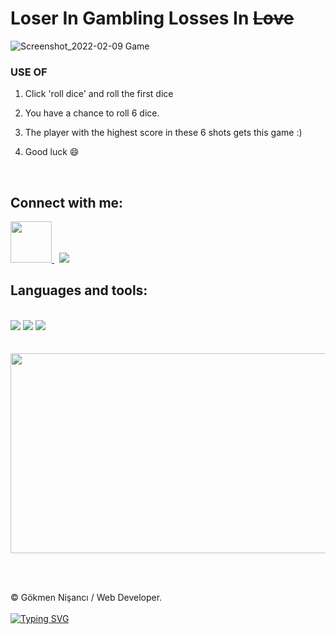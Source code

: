 # Loser In Gambling Losses In <del>Love</del>


![Screenshot_2022-02-09 Game](https://user-images.githubusercontent.com/91744618/153090039-58801de9-3378-4b99-b2e0-bc54cce8139a.png)

<div id="useApp">
  

  <h3>USE OF </h3> 
  
   <ol>
    <li> <p> Click 'roll dice' and roll the first dice </p> </li>
    <li> <p>  You have a chance to roll 6 dice.  </p> </li>
  <li> <p> The player with the highest score in these 6 shots gets this game :) </p></li>
  <li><p> Good luck &#128516 </p></li>
         
  </ol>
  
</div><br>

<div id="contact">
 
<h2> Connect with me: </h2>
 
  <a href="https://linkedin.com/in/nisancigokmen"><img src="https://i.ya-webdesign.com/images/linkedin-logo-png-for-gmail-3.png" width="66x"> </a>  &nbsp;
   <a href="https://mail.google.com/mail/u/0/?fs=1&tf=cm&source=mailto&to=nisancigokmen@gmail.com"><img src="https://img.icons8.com/ios-glyphs/60/000000/new-post.png"/> </a> 

 </div>

 <div id="tools">
 <h2> Languages and tools:  </h2><br>
 
  
 <img src="https://camo.githubusercontent.com/d63d473e728e20a286d22bb2226a7bf45a2b9ac6c72c59c0e61e9730bfe4168c/68747470733a2f2f696d672e736869656c64732e696f2f62616467652f48544d4c352d4533344632363f7374796c653d666f722d7468652d6261646765266c6f676f3d68746d6c35266c6f676f436f6c6f723d7768697465">

 <img src="https://camo.githubusercontent.com/5ed492db9c79ad5990eda7dc80923377f0e7096b18a4d1e9b86c8987dc0e5aa5/68747470733a2f2f696d672e736869656c64732e696f2f62616467652f637373332532302d2532333135373242362e7376673f267374796c653d666f722d7468652d6261646765266c6f676f3d63737333266c6f676f436f6c6f723d7768697465">
 
 <img src="https://camo.githubusercontent.com/62d37abe760867620e0baea1066303719d630a82936837ba7bff6b0c754e3c9f/68747470733a2f2f696d672e736869656c64732e696f2f62616467652f6a6176617363726970742532302d2532333332333333302e7376673f267374796c653d666f722d7468652d6261646765266c6f676f3d6a617661736372697074266c6f676f436f6c6f723d253233463744463145">
 
 </div>
 
<br>
</div><br>

<img src= "https://media3.giphy.com/media/ckHAdLU2OmY7knUClD/giphy.gif?cid=790b761192beb6aa56d7e2d85e642f34d01e5364cfc59420&rid=giphy.gif&ct=g" width="620" height ="320px">

  <br> <br>

&copy; Gökmen Nişancı / Web Developer. <br><br>
[![Typing SVG](https://readme-typing-svg.herokuapp.com?color=%2318f9ee&size=22&lines=Thanks+for+visiting)](https://git.io/typing-svg)
